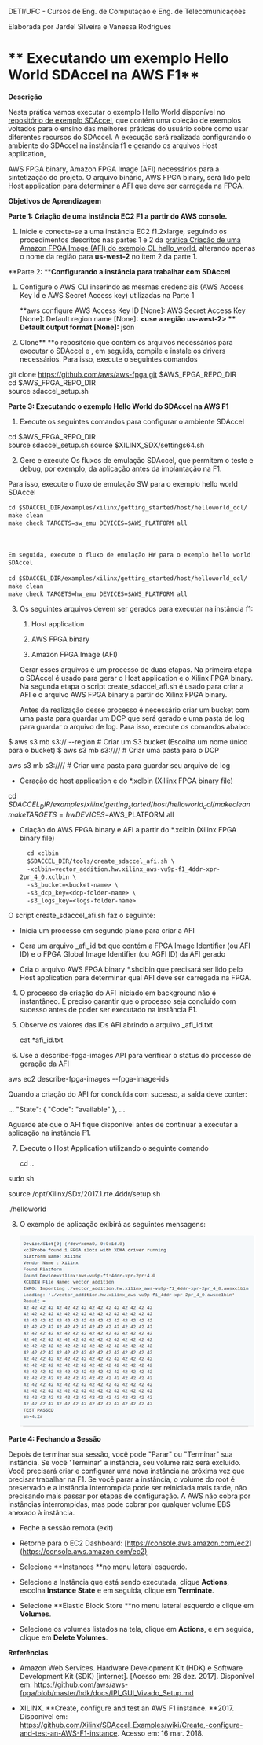 DETI/UFC - Cursos de Eng. de Computação e Eng. de Telecomunicações

Elaborada por Jardel Silveira e Vanessa Rodrigues

# ** Executando um exemplo Hello World SDAccel na AWS F1**

**Descrição**

Nesta prática vamos executar o exemplo Hello World disponível no [repositório de exemplo SDAccel](https://github.com/Xilinx/SDAccel_Examples), que contém uma coleção de exemplos voltados para o ensino das melhores práticas do usuário sobre como usar diferentes recursos do SDAccel. A execução será realizada configurando o ambiente do SDAccel na instância f1 e gerando os arquivos Host application,

AWS FPGA binary, Amazon FPGA Image (AFI) necessários para a sintetização do projeto. O arquivo binário, AWS FPGA binary, será lido pelo Host application para determinar a AFI que deve ser carregada na FPGA.

**Objetivos de Aprendizagem** 

**Parte 1: Criação de uma instância EC2 F1 a partir do AWS console.**

1. Inicie e conecte-se a uma instância EC2 f1.2xlarge, seguindo os procedimentos descritos nas partes 1 e 2 da [prática Criação de uma Amazon FPGA Image (AFI) do exemplo CL hello_world](https://docs.google.com/document/d/1VEQpTWpr_yJ7DyCrB39Ty3BV7BZVK340KL0lC4bFKfM/edit), alterando apenas o nome da região para  **us-west-2** no item 2 da parte 1.


**Parte 2: ****Configurando a instância para trabalhar com SDAccel**

1. Configure o AWS CLI inserindo as mesmas credenciais (AWS Access Key Id e AWS Secret Access key) utilizadas na Parte 1

	**aws configure
	AWS Access Key ID [None]: 
	AWS Secret Access Key [None]: 
	Default region name [None]: **<use a região us-west-2>
**	Default output format [None]:** json

2. Clone** **o repositório que contém os arquivos necessários para executar o SDAccel e , em seguida, compile e instale os drivers necessários. Para isso, execute o seguintes comandos

git clone https://github.com/aws/aws-fpga.git $AWS_FPGA_REPO_DIR  
cd $AWS_FPGA_REPO_DIR                                         
source sdaccel_setup.sh

**Parte 3:  Executando o exemplo Hello World do SDAccel na AWS F1**

1.   Execute os seguintes comandos para configurar o ambiente SDAccel

cd $AWS_FPGA_REPO_DIR  
source sdaccel_setup.sh
source $XILINX_SDX/settings64.sh

2. Gere e execute Os fluxos de emulação SDAccel, que permitem o teste e debug, por exemplo, da aplicação antes da implantação na F1. 

Para isso, execute o fluxo de emulação SW para o exemplo hello world SDAccel

	cd $SDACCEL_DIR/examples/xilinx/getting_started/host/helloworld_ocl/
	make clean
	make check TARGETS=sw_emu DEVICES=$AWS_PLATFORM all

	

	Em seguida, execute o fluxo de emulação HW para o exemplo hello world SDAccel

	cd $SDACCEL_DIR/examples/xilinx/getting_started/host/helloworld_ocl/
	make clean
	make check TARGETS=hw_emu DEVICES=$AWS_PLATFORM all

3. Os seguintes arquivos devem ser gerados para executar na instância f1:

    1. Host application

    2. AWS FPGA binary

    3. Amazon FPGA Image (AFI)

	Gerar esses arquivos é um processo de duas etapas. Na primeira etapa o SDAccel é usado para gerar o Host application e o Xilinx FPGA binary. Na segunda etapa o script create_sdaccel_afi.sh é usado para criar a AFI e o arquivo AWS FPGA binary a partir do  Xilinx FPGA binary.

	Antes  da realização desse processo é necessário criar um bucket com uma pasta para guardar um DCP que será gerado e uma pasta de log para guardar o arquivo de log. Para isso, execute os comandos abaixo:

$ aws s3 mb s3://<bucket-name> --region <region>   # Criar um S3 bucket (Escolha um nome único para o bucket)
	$ aws s3 mb s3://<bucket-name>/<dcp-folder-name>/   # Criar uma pasta para o DCP

aws s3 mb s3://<bucket-name>/<logs-folder-name>/ # Criar uma pasta para guardar seu arquivo de log

* Geração  do host application e do *.xclbin (Xillinx FPGA binary file)

cd $SDACCEL_DIR/examples/xilinx/getting_started/host/helloworld_ocl/
	make clean
	make TARGETS=hw DEVICES=$AWS_PLATFORM all

* Criação do AWS FPGA binary e AFI a partir do *.xclbin (Xilinx FPGA binary file)

		cd xclbin
		$SDACCEL_DIR/tools/create_sdaccel_afi.sh \
		-xclbin=vector_addition.hw.xilinx_aws-vu9p-f1_4ddr-xpr-2pr_4_0.xclbin \
		-s3_bucket=<bucket-name> \
		-s3_dcp_key=<dcp-folder-name> \
		-s3_logs_key=<logs-folder-name>

O script create_sdaccel_afi.sh faz o seguinte:

* Inicia um processo em segundo plano para criar a AFI

* Gera um arquivo  _afi_id.txt que contém a FPGA Image Identifier (ou AFI ID) e o FPGA Global Image Identifier (ou AGFI ID) da AFI gerado

* Cria o arquivo AWS FPGA binary *.shclbin que precisará ser lido pelo Host application para determinar qual AFI deve ser carregada na FPGA.

4. O processo de criação do AFI iniciado em background não é instantâneo. É preciso garantir que o processo seja concluído com sucesso antes de poder ser executado na instância F1. 

5. Observe os valores das IDs AFI abrindo o arquivo _afi_id.txt

	cat *afi_id.txt

6. Use a describe-fpga-images API para verificar o status do processo de geração da AFI

aws ec2 describe-fpga-images --fpga-image-ids <AFI ID>

Quando a criação do AFI for concluída com sucesso, a saída deve conter:

...
	"State": {
  	  "Code": "available"
	 },
	...

Aguarde até que o AFI fique disponível antes de continuar a executar a aplicação na instância F1.

7. Execute o Host Application utilizando o seguinte comando

	cd ..

sudo sh

source /opt/Xilinx/SDx/2017.1.rte.4ddr/setup.sh   

./helloworld 

8. O exemplo de aplicação exibirá as seguintes mensagens: 

	![image alt text](image_0.png)

**Parte 4: Fechando a Sessão**

Depois de terminar sua sessão, você pode "Parar" ou "Terminar" sua instância. Se você 'Terminar' a instância, seu volume raiz será excluído. Você precisará criar e configurar uma nova instância na próxima vez que precisar trabalhar na F1. Se você parar a instância, o volume do root é preservado e a instância interrompida pode ser reiniciada mais tarde, não precisando mais passar por etapas de configuração. A AWS não cobra por instâncias interrompidas, mas pode cobrar por qualquer volume EBS anexado à instância.

* Feche a sessão remota (exit)

* Retorne para o EC2 Dashboard: [https://console.aws.amazon.com/ec2](https://console.aws.amazon.com/ec2)

* Selecione **Instances **no menu lateral esquerdo.

* Selecione a Instância que está sendo executada, clique **Actions**, escolha **Instance State** e em seguida, clique em **Terminate**.

* Selecione **Elastic Block Store **no menu lateral esquerdo e clique em **Volumes**.

* Selecione os volumes listados na tela, clique em **Actions**, e em seguida, clique em **Delete Volumes**.

	

	

**Referências**

* Amazon Web Services. Hardware Development Kit (HDK) e Software Development Kit (SDK) [internet]. [Acesso em: 26 dez. 2017]. Disponível em: https://github.com/aws/aws-fpga/blob/master/hdk/docs/IPI_GUI_Vivado_Setup.md

* XILINX. **Create, configure and test an AWS F1 instance. **2017. Disponível em: <https://github.com/Xilinx/SDAccel_Examples/wiki/Create,-configure-and-test-an-AWS-F1-instance>. Acesso em: 16 mar. 2018.


